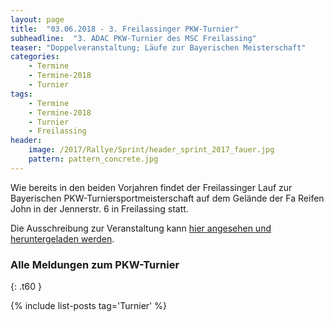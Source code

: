 ```yaml
---
layout: page
title:  "03.06.2018 - 3. Freilassinger PKW-Turnier"
subheadline:  "3. ADAC PKW-Turnier des MSC Freilassing"
teaser: "Doppelveranstaltung; Läufe zur Bayerischen Meisterschaft"
categories:
    - Termine
    - Termine-2018
    - Turnier
tags:
    - Termine
    - Termine-2018
    - Turnier
    - Freilassing
header:
    image: /2017/Rallye/Sprint/header_sprint_2017_fauer.jpg
    pattern: pattern_concrete.jpg
---
```

Wie bereits in den beiden Vorjahren findet der Freilassinger Lauf zur Bayerischen PKW-Turniersportmeisterschaft auf dem Gelände der Fa Reifen John in der Jennerstr. 6 in Freilassing statt.
<!--more-->
Die Ausschreibung zur Veranstaltung kann [hier angesehen und heruntergeladen werden](https://github.com/msc-freilassing/Dokumente/tree/master/Ausschreibungen/turnier/2018).


### Alle Meldungen zum PKW-Turnier
{: .t60 }

{% include list-posts tag='Turnier' %}

